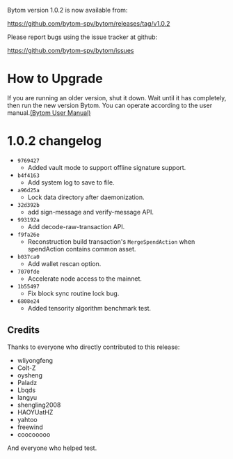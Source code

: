 Bytom version 1.0.2 is now available from:

  https://github.com/bytom-spv/bytom/releases/tag/v1.0.2


Please report bugs using the issue tracker at github:

  https://github.com/bytom-spv/bytom/issues

How to Upgrade
===============

If you are running an older version, shut it down. Wait until it has completely, then run the new version Bytom.
You can operate according to the user manual.[(Bytom User Manual)](URL 'https://bytom.io/wp-content/themes/freddo/images/wallet/BytomUsermanualV1.0_en.pdf')


1.0.2 changelog
================
- `9769427`
    + Added vault mode to support offline signature support. 
- `b4f4163`
    + Add system log to save to file.
- `a96d25a`
    + Lock data directory after daemonization.
- `32d392b`
    + add sign-message and verify-message API.
- `993192a`
    + Add decode-raw-transaction API.
- `f9fa26e`
    + Reconstruction build transaction's `MergeSpendAction` when spendAction contains common asset.
- `b037ca0`
    + Add wallet rescan option.
- `7070fde`
    + Accelerate node access to the mainnet.
- `1b55497`
    + Fix block sync routine lock bug.
- `6808e24`
    + Added tensority algorithm benchmark test. 

Credits
--------

Thanks to everyone who directly contributed to this release:
- wliyongfeng
- Colt-Z
- oysheng
- Paladz
- Lbqds
- langyu
- shengling2008
- HAOYUatHZ
- yahtoo
- freewind
- coocooooo

And everyone who helped test.